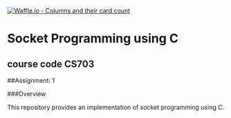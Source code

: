 [![Waffle.io - Columns and their card count](https://badge.waffle.io/sourabhjains/socket-programming-using-c.png?columns=all)](https://waffle.io/sourabhjains/socket-programming-using-c?utm_source=badge)
# Socket Programming using C
## course code CS703
##Assignment: 1

###Overview

This repository provides an implementation of socket programming using C.
